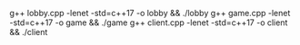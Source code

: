 g++ lobby.cpp -lenet -std=c++17 -o lobby && ./lobby
g++ game.cpp -lenet -std=c++17 -o game && ./game
g++ client.cpp -lenet -std=c++17 -o client && ./client

